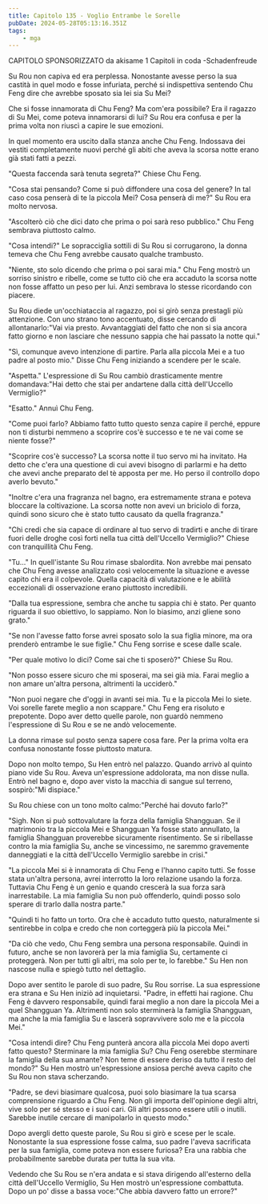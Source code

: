 ```yaml
---
title: Capitolo 135 - Voglio Entrambe le Sorelle
pubDate: 2024-05-28T05:13:16.351Z
tags:
    - mga
---
```



CAPITOLO SPONSORIZZATO da akisame
1 Capitoli in coda
-Schadenfreude


Su Rou non capiva ed era perplessa. Nonostante avesse perso la sua castità in quel modo e fosse infuriata, perché si indispettiva sentendo Chu Feng dire che avrebbe sposato sia lei sia Su Mei?


Che si fosse innamorata di Chu Feng? Ma com'era possibile? Era il ragazzo di Su Mei, come poteva innamorarsi di lui? Su Rou era confusa e per la prima volta non riuscì a capire le sue emozioni.


In quel momento era uscito dalla stanza anche Chu Feng. Indossava dei vestiti completamente nuovi perché gli abiti che aveva la scorsa notte erano già stati fatti a pezzi.


"Questa faccenda sarà tenuta segreta?" Chiese Chu Feng.


"Cosa stai pensando? Come si può diffondere una cosa del genere? In tal caso cosa penserà di te la piccola Mei? Cosa penserà di me?" Su Rou era molto nervosa.


"Ascolterò ciò che dici dato che prima o poi sarà reso pubblico." Chu Feng sembrava piuttosto calmo.


"Cosa intendi?" Le sopracciglia sottili di Su Rou si corrugarono, la donna temeva che Chu Feng avrebbe causato qualche trambusto.


"Niente, sto solo dicendo che prima o poi sarai mia." Chu Feng mostrò un sorriso sinistro e ribelle, come se tutto ciò che era accaduto la scorsa notte non fosse affatto un peso per lui. Anzi sembrava lo stesse ricordando con piacere.


Su Rou diede un'occhiataccia al ragazzo, poi si girò senza prestagli più attenzione. Con uno strano tono accentuato, disse cercando di allontanarlo:"Vai via presto. Avvantaggiati del fatto che non si sia ancora fatto giorno e non lasciare che nessuno sappia che hai passato la notte qui."


"Sì, comunque avevo intenzione di partire. Parla alla piccola Mei e a tuo padre al posto mio." Disse Chu Feng iniziando a scendere per le scale.


"Aspetta." L'espressione di Su Rou cambiò drasticamente mentre domandava:"Hai detto che stai per andartene dalla città dell'Uccello Vermiglio?"


"Esatto." Annuì Chu Feng.


"Come puoi farlo? Abbiamo fatto tutto questo senza capire il perché, eppure non ti disturbi nemmeno a scoprire cos'è successo e te ne vai come se niente fosse?"


"Scoprire cos'è successo? La scorsa notte il tuo servo mi ha invitato. Ha detto che c'era una questione di cui avevi bisogno di parlarmi e ha detto che avevi anche preparato del tè apposta per me. Ho perso il controllo dopo averlo bevuto."


"Inoltre c'era una fragranza nel bagno, era estremamente strana e poteva bloccare la coltivazione. La scorsa notte non avevi un briciolo di forza, quindi sono sicuro che è stato tutto causato da quella fragranza."


"Chi credi che sia capace di ordinare al tuo servo di tradirti e anche di tirare fuori delle droghe così forti nella tua città dell'Uccello Vermiglio?" Chiese con tranquillità Chu Feng.


"Tu..." In quell'istante Su Rou rimase sbalordita. Non avrebbe mai pensato che Chu Feng avesse analizzato così velocemente la situazione e avesse capito chi era il colpevole. Quella capacità di valutazione e le abilità eccezionali di osservazione erano piuttosto incredibili.


"Dalla tua espressione, sembra che anche tu sappia chi è stato. Per quanto riguarda il suo obiettivo, lo sappiamo. Non lo biasimo, anzi gliene sono grato."


"Se non l'avesse fatto forse avrei sposato solo la sua figlia minore, ma ora prenderò entrambe le sue figlie." Chu Feng sorrise e scese dalle scale.


"Per quale motivo lo dici? Come sai che ti sposerò?" Chiese Su Rou.


"Non posso essere sicuro che mi sposerai, ma sei già mia. Farai meglio a non amare un'altra persona, altrimenti la ucciderò."


"Non puoi negare che d'oggi in avanti sei mia. Tu e la piccola Mei lo siete. Voi sorelle farete meglio a non scappare." Chu Feng era risoluto e prepotente. Dopo aver detto quelle parole, non guardò nemmeno l'espressione di Su Rou e se ne andò velocemente.


La donna rimase sul posto senza sapere cosa fare. Per la prima volta era confusa nonostante fosse piuttosto matura.


Dopo non molto tempo, Su Hen entrò nel palazzo. Quando arrivò al quinto piano vide Su Rou.
Aveva un'espressione addolorata, ma non disse nulla. Entrò nel bagno e, dopo aver visto la macchia di sangue sul terreno, sospirò:"Mi dispiace."


Su Rou chiese con un tono molto calmo:"Perché hai dovuto farlo?"


"Sigh. Non si può sottovalutare la forza della famiglia Shangguan. Se il matrimonio tra la piccola Mei e Shangguan Ya fosse stato annullato, la famiglia Shangguan proverebbe sicuramente risentimento. Se si ribellasse contro la mia famiglia Su, anche se vincessimo, ne saremmo gravemente danneggiati e la città dell'Uccello Vermiglio sarebbe in crisi."


"La piccola Mei si è innamorata di Chu Feng e l'hanno capito tutti. Se fosse stata un'altra persona, avrei interrotto la loro relazione usando la forza. Tuttavia Chu Feng è un genio e quando crescerà la sua forza sarà inarrestabile. La mia famiglia Su non può offenderlo, quindi posso solo sperare di trarlo dalla nostra parte."


"Quindi ti ho fatto un torto. Ora che è accaduto tutto questo, naturalmente si sentirebbe in colpa e credo che non corteggerà più la piccola Mei."


"Da ciò che vedo, Chu Feng sembra una persona responsabile. Quindi in futuro, anche se non lavorerà per la mia famiglia Su, certamente ci proteggerà. Non per tutti gli altri, ma solo per te, lo farebbe." Su Hen non nascose nulla e spiegò tutto nel dettaglio.


Dopo aver sentito le parole di suo padre, Su Rou sorrise. La sua espressione era strana e Su Hen iniziò ad inquietarsi. "Padre, in effetti hai ragione. Chu Feng è davvero responsabile, quindi farai meglio a non dare la piccola Mei a quel Shangguan Ya. Altrimenti non solo sterminerà la famiglia Shangguan, ma anche la mia famiglia Su e lascerà sopravvivere solo me e la piccola Mei."


"Cosa intendi dire? Chu Feng punterà ancora alla piccola Mei dopo averti fatto questo? Sterminare la mia famiglia Su? Chu Feng oserebbe sterminare la famiglia della sua amante? Non teme di essere deriso da tutto il resto del mondo?" Su Hen mostrò un'espressione ansiosa perché aveva capito che Su Rou non stava scherzando.


"Padre, se devi biasimare qualcosa, puoi solo biasimare la tua scarsa comprensione riguardo a Chu Feng. Non gli importa dell'opinione degli altri, vive solo per sé stesso e i suoi cari. Gli altri possono essere utili o inutili. Sarebbe inutile cercare di manipolarlo in questo modo."


Dopo avergli detto queste parole, Su Rou si girò e scese per le scale. Nonostante la sua espressione fosse calma, suo padre l'aveva sacrificata per la sua famiglia, come poteva non essere furiosa? Era una rabbia che probabilmente sarebbe durata per tutta la sua vita.


Vedendo che Su Rou se n'era andata e si stava dirigendo all'esterno della città dell'Uccello Vermiglio, Su Hen mostrò un'espressione combattuta. Dopo un po' disse a bassa voce:"Che abbia davvero fatto un errore?"






